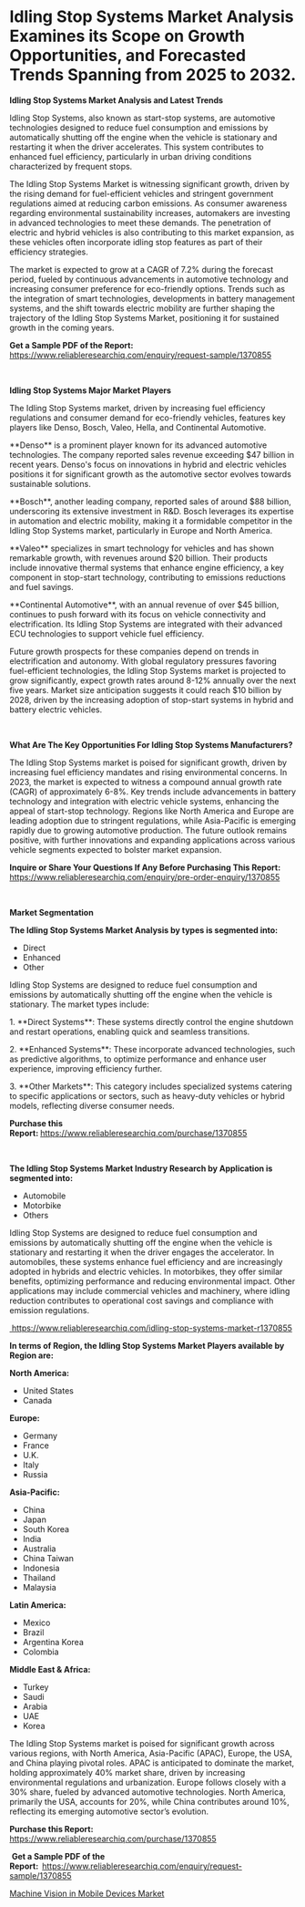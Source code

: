 <p><h1>Idling Stop Systems Market Analysis Examines its Scope on Growth Opportunities, and Forecasted Trends Spanning from 2025 to 2032.</h1></p><p><strong>Idling Stop Systems Market Analysis and Latest Trends</strong></p>
<p><p>Idling Stop Systems, also known as start-stop systems, are automotive technologies designed to reduce fuel consumption and emissions by automatically shutting off the engine when the vehicle is stationary and restarting it when the driver accelerates. This system contributes to enhanced fuel efficiency, particularly in urban driving conditions characterized by frequent stops.</p><p>The Idling Stop Systems Market is witnessing significant growth, driven by the rising demand for fuel-efficient vehicles and stringent government regulations aimed at reducing carbon emissions. As consumer awareness regarding environmental sustainability increases, automakers are investing in advanced technologies to meet these demands. The penetration of electric and hybrid vehicles is also contributing to this market expansion, as these vehicles often incorporate idling stop features as part of their efficiency strategies. </p><p>The market is expected to grow at a CAGR of 7.2% during the forecast period, fueled by continuous advancements in automotive technology and increasing consumer preference for eco-friendly options. Trends such as the integration of smart technologies, developments in battery management systems, and the shift towards electric mobility are further shaping the trajectory of the Idling Stop Systems Market, positioning it for sustained growth in the coming years.</p></p>
<p><strong>Get a Sample PDF of the Report:&nbsp;</strong> <a href="https://www.reliableresearchiq.com/enquiry/request-sample/1370855?utm_campaign=2336&utm_medium=2&utm_source=Github&utm_content=ia&utm_term=22032025&utm_id=idling-stop-systems">https://www.reliableresearchiq.com/enquiry/request-sample/1370855</a></p>
<p>&nbsp;</p>
<p><strong>Idling Stop Systems Major Market Players</strong></p>
<p><p>The Idling Stop Systems market, driven by increasing fuel efficiency regulations and consumer demand for eco-friendly vehicles, features key players like Denso, Bosch, Valeo, Hella, and Continental Automotive.</p><p>**Denso** is a prominent player known for its advanced automotive technologies. The company reported sales revenue exceeding $47 billion in recent years. Denso's focus on innovations in hybrid and electric vehicles positions it for significant growth as the automotive sector evolves towards sustainable solutions.</p><p>**Bosch**, another leading company, reported sales of around $88 billion, underscoring its extensive investment in R&D. Bosch leverages its expertise in automation and electric mobility, making it a formidable competitor in the Idling Stop Systems market, particularly in Europe and North America.</p><p>**Valeo** specializes in smart technology for vehicles and has shown remarkable growth, with revenues around $20 billion. Their products include innovative thermal systems that enhance engine efficiency, a key component in stop-start technology, contributing to emissions reductions and fuel savings.</p><p>**Continental Automotive**, with an annual revenue of over $45 billion, continues to push forward with its focus on vehicle connectivity and electrification. Its Idling Stop Systems are integrated with their advanced ECU technologies to support vehicle fuel efficiency.</p><p>Future growth prospects for these companies depend on trends in electrification and autonomy. With global regulatory pressures favoring fuel-efficient technologies, the Idling Stop Systems market is projected to grow significantly, expect growth rates around 8-12% annually over the next five years. Market size anticipation suggests it could reach $10 billion by 2028, driven by the increasing adoption of stop-start systems in hybrid and battery electric vehicles.</p></p>
<p>&nbsp;</p>
<p><strong>What Are The Key Opportunities For Idling Stop Systems Manufacturers?</strong></p>
<p><p>The Idling Stop Systems market is poised for significant growth, driven by increasing fuel efficiency mandates and rising environmental concerns. In 2023, the market is expected to witness a compound annual growth rate (CAGR) of approximately 6-8%. Key trends include advancements in battery technology and integration with electric vehicle systems, enhancing the appeal of start-stop technology. Regions like North America and Europe are leading adoption due to stringent regulations, while Asia-Pacific is emerging rapidly due to growing automotive production. The future outlook remains positive, with further innovations and expanding applications across various vehicle segments expected to bolster market expansion.</p></p>
<p><strong>Inquire or Share Your Questions If Any Before Purchasing This Report:</strong> <a href="https://www.reliableresearchiq.com/enquiry/pre-order-enquiry/1370855?utm_campaign=2336&utm_medium=2&utm_source=Github&utm_content=ia&utm_term=22032025&utm_id=idling-stop-systems">https://www.reliableresearchiq.com/enquiry/pre-order-enquiry/1370855</a></p>
<p>&nbsp;</p>
<p><strong>Market Segmentation</strong></p>
<p><strong>The Idling Stop Systems Market Analysis by types is segmented into:</strong></p>
<p><ul><li>Direct</li><li>Enhanced</li><li>Other</li></ul></p>
<p><p>Idling Stop Systems are designed to reduce fuel consumption and emissions by automatically shutting off the engine when the vehicle is stationary. The market types include:</p><p>1. **Direct Systems**: These systems directly control the engine shutdown and restart operations, enabling quick and seamless transitions.</p><p>  </p><p>2. **Enhanced Systems**: These incorporate advanced technologies, such as predictive algorithms, to optimize performance and enhance user experience, improving efficiency further.</p><p>3. **Other Markets**: This category includes specialized systems catering to specific applications or sectors, such as heavy-duty vehicles or hybrid models, reflecting diverse consumer needs.</p></p>
<p><strong>Purchase this Report:&nbsp;</strong><a href="https://www.reliableresearchiq.com/purchase/1370855?utm_campaign=2336&utm_medium=2&utm_source=Github&utm_content=ia&utm_term=22032025&utm_id=idling-stop-systems">https://www.reliableresearchiq.com/purchase/1370855</a></p>
<p>&nbsp;</p>
<p><strong>The Idling Stop Systems Market Industry Research by Application is segmented into:</strong></p>
<p><ul><li>Automobile</li><li>Motorbike</li><li>Others</li></ul></p>
<p><p>Idling Stop Systems are designed to reduce fuel consumption and emissions by automatically shutting off the engine when the vehicle is stationary and restarting it when the driver engages the accelerator. In automobiles, these systems enhance fuel efficiency and are increasingly adopted in hybrids and electric vehicles. In motorbikes, they offer similar benefits, optimizing performance and reducing environmental impact. Other applications may include commercial vehicles and machinery, where idling reduction contributes to operational cost savings and compliance with emission regulations.</p></p>
<p><a href="https://www.reliableresearchiq.com/idling-stop-systems-market-r1370855?utm_campaign=2336&utm_medium=2&utm_source=Github&utm_content=ia&utm_term=22032025&utm_id=idling-stop-systems">&nbsp;https://www.reliableresearchiq.com/idling-stop-systems-market-r1370855</a></p>
<p><strong>In terms of Region, the Idling Stop Systems Market Players available by Region are:</strong></p>
<p>
    <p> <strong> North America: </strong>
        <ul>
            <li>United States</li>
            <li>Canada</li>
        </ul>
        </p> 
    <p> <strong> Europe: </strong>
        <ul>
            <li>Germany</li>
            <li>France</li>
            <li>U.K.</li>
            <li>Italy</li>
            <li>Russia</li>
        </ul>
        </p> 
    <p> <strong> Asia-Pacific: </strong>
        <ul>
            <li>China</li>
            <li>Japan</li>
            <li>South Korea</li>
            <li>India</li>
            <li>Australia</li>
            <li>China Taiwan</li>
            <li>Indonesia</li>
            <li>Thailand</li>
            <li>Malaysia</li>
        </ul>
        </p> 
    <p> <strong> Latin America: </strong>
        <ul>
            <li>Mexico</li>
            <li>Brazil</li>
            <li>Argentina Korea</li>
            <li>Colombia</li>
        </ul>
        </p> 
    <p> <strong> Middle East & Africa: </strong>
        <ul>
            <li>Turkey</li>
            <li>Saudi</li>
            <li>Arabia</li>
            <li>UAE</li>
            <li>Korea</li>
        </ul>
    </p>
    </p>
<p><p>The Idling Stop Systems market is poised for significant growth across various regions, with North America, Asia-Pacific (APAC), Europe, the USA, and China playing pivotal roles. APAC is anticipated to dominate the market, holding approximately 40% market share, driven by increasing environmental regulations and urbanization. Europe follows closely with a 30% share, fueled by advanced automotive technologies. North America, primarily the USA, accounts for 20%, while China contributes around 10%, reflecting its emerging automotive sector’s evolution.</p></p>
<p><strong>Purchase this Report: </strong><a href="https://www.reliableresearchiq.com/purchase/1370855?utm_campaign=2336&utm_medium=2&utm_source=Github&utm_content=ia&utm_term=22032025&utm_id=idling-stop-systems">https://www.reliableresearchiq.com/purchase/1370855</a></p>
<p>&nbsp;<strong>Get a Sample PDF of the Report:&nbsp;&nbsp;</strong><a href="https://www.reliableresearchiq.com/enquiry/request-sample/1370855?utm_campaign=2336&utm_medium=2&utm_source=Github&utm_content=ia&utm_term=22032025&utm_id=idling-stop-systems">https://www.reliableresearchiq.com/enquiry/request-sample/1370855</a></p>
<p><strong></strong></p>
<p><p><a href="https://github.com/boitafbg/Market-Research-Report-List-1/blob/main/machine-vision-in-mobile-devices-market.md?utm_campaign=2336&utm_medium=2&utm_source=Github&utm_content=ia&utm_term=22032025&utm_id=idling-stop-systems">Machine Vision in Mobile Devices Market</a></p></p>